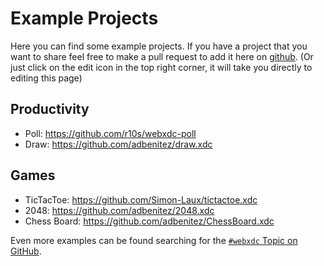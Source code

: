 # Example Projects

Here you can find some example projects. If you have a project that you want to share feel free to make a pull request to add it here on [github](https://github.com/deltachat/webxdc_docs). (Or just click on the edit icon in the top right corner, it will take you directly to editing this page)

## Productivity

- Poll: <https://github.com/r10s/webxdc-poll>
- Draw: <https://github.com/adbenitez/draw.xdc>

## Games

- TicTacToe: <https://github.com/Simon-Laux/tictactoe.xdc>
- 2048: <https://github.com/adbenitez/2048.xdc>
- Chess Board: <https://github.com/adbenitez/ChessBoard.xdc>


Even more examples can be found searching for the [`#webxdc` Topic on GitHub](https://github.com/topics/webxdc).